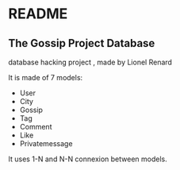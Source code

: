 # README

## The Gossip Project Database

database hacking project , made by Lionel Renard

It is made of 7 models:
* User
* City
* Gossip
* Tag
* Comment
* Like
* Privatemessage


It uses 1-N and N-N connexion between models.
